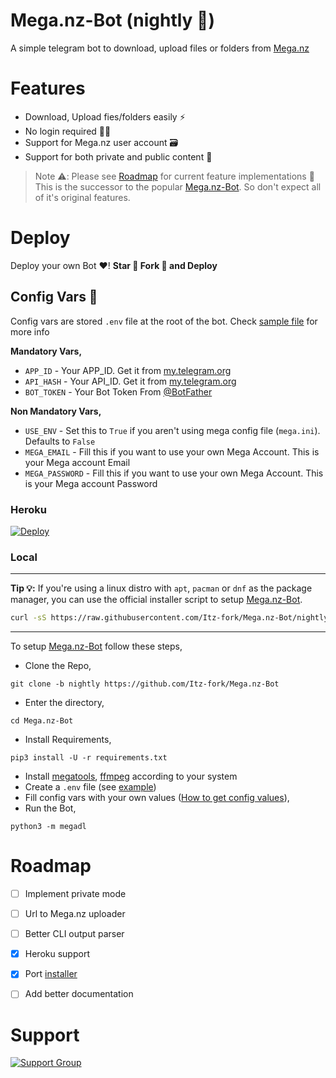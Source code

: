 # Mega.nz-Bot (nightly 🌃)
A simple telegram bot to download, upload files or folders from [Mega.nz](https://mega.nz/)


# Features
- Download, Upload fies/folders easily ⚡
- No login required 🙅‍♂️
- Support for Mega.nz user account 🗃️
- Support for both private and public content 🤝

> Note ⚠️️:
> Please see [Roadmap](#Roadmap) for current feature implementations 🤗
> This is the successor to the popular [Mega.nz-Bot](https://github.com/Itz-fork/Mega.nz-Bot/tree/legacy). So don't expect all of it's original features.


# Deploy
Deploy your own Bot ♥️! **Star 🌟 Fork 🍴 and Deploy**

## Config Vars 📓
Config vars are stored `.env` file at the root of the bot. Check [sample file](/.env.sample) for more info

**Mandatory Vars,**
- `APP_ID` - Your APP_ID. Get it from [my.telegram.org](my.telegram.org)
- `API_HASH` - Your API_ID. Get it from [my.telegram.org](my.telegram.org)
- `BOT_TOKEN` - Your Bot Token From [@BotFather](https://t.me/BotFather)

**Non Mandatory Vars,**
- `USE_ENV` - Set this to `True` if you aren't using mega config file (`mega.ini`). Defaults to `False`
- `MEGA_EMAIL` - Fill this if you want to use your own Mega Account. This is your Mega account Email
- `MEGA_PASSWORD` - Fill this if you want to use your own Mega Account. This is your Mega account Password

### Heroku
[![Deploy](https://www.herokucdn.com/deploy/button.svg)](https://github.com/Itz-fork/X-Bin-Patch#deployment)

### Local
---
**Tip 💡:**
If you're using a linux distro with `apt`, `pacman` or `dnf` as the package manager, you can use the official installer script to setup [Mega.nz-Bot](https://github.com/Itz-fork/Mega.nz-Bot).

```bash
curl -sS https://raw.githubusercontent.com/Itz-fork/Mega.nz-Bot/nightly/installer.sh | bash
```
---

To setup [Mega.nz-Bot](https://github.com/Itz-fork/Mega.nz-Bot) follow these steps,

- Clone the Repo,
```
git clone -b nightly https://github.com/Itz-fork/Mega.nz-Bot
```
- Enter the directory,
```
cd Mega.nz-Bot
```
- Install Requirements,
```
pip3 install -U -r requirements.txt
```
- Install [megatools](https://megatools.megous.com/), [ffmpeg](https://ffmpeg.org/download.html) according to your system
- Create a `.env` file (see [example](/.env.sample))
- Fill config vars with your own values ([How to get config values](https://github.com/Itz-fork/Mega.nz-Bot#config-vars-)),
- Run the Bot,
```
python3 -m megadl
```

# Roadmap
- [ ] Implement private mode
- [ ] Url to Mega.nz uploader
- [ ] Better CLI output parser
- [x] Heroku support
- [x] Port [installer](https://github.com/Itz-fork/Mega.nz-Bot/blob/legacy/startup.sh)
- [ ] Add better documentation


# Support
[![Support Group](https://img.shields.io/badge/Support_Group-0a0a0a?style=for-the-badge&logo=telegram&logoColor=white)](https://t.me/Nexa_bots)